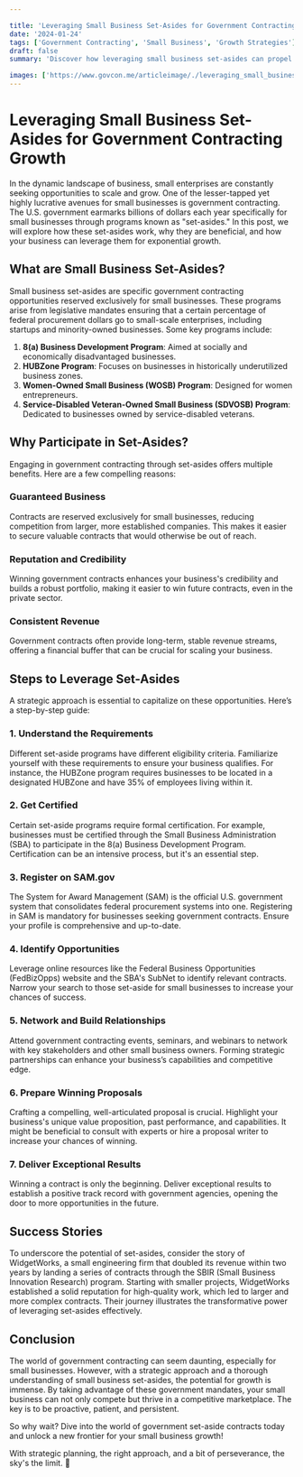 ```yaml
---

title: 'Leveraging Small Business Set-Asides for Government Contracting Growth'
date: '2024-01-24'
tags: ['Government Contracting', 'Small Business', 'Growth Strategies']
draft: false
summary: 'Discover how leveraging small business set-asides can propel your company to new heights in the lucrative world of government contracting.'

images: ['https://www.govcon.me/articleimage/./leveraging_small_business_set_asides_for_government_contracting_growth.webp']
---
```


# Leveraging Small Business Set-Asides for Government Contracting Growth

In the dynamic landscape of business, small enterprises are constantly seeking opportunities to scale and grow. One of the lesser-tapped yet highly lucrative avenues for small businesses is government contracting. The U.S. government earmarks billions of dollars each year specifically for small businesses through programs known as "set-asides." In this post, we will explore how these set-asides work, why they are beneficial, and how your business can leverage them for exponential growth.

## What are Small Business Set-Asides?

Small business set-asides are specific government contracting opportunities reserved exclusively for small businesses. These programs arise from legislative mandates ensuring that a certain percentage of federal procurement dollars go to small-scale enterprises, including startups and minority-owned businesses. Some key programs include:

1. **8(a) Business Development Program**: Aimed at socially and economically disadvantaged businesses.
2. **HUBZone Program**: Focuses on businesses in historically underutilized business zones.
3. **Women-Owned Small Business (WOSB) Program**: Designed for women entrepreneurs.
4. **Service-Disabled Veteran-Owned Small Business (SDVOSB) Program**: Dedicated to businesses owned by service-disabled veterans.

## Why Participate in Set-Asides?

Engaging in government contracting through set-asides offers multiple benefits. Here are a few compelling reasons:

### Guaranteed Business

Contracts are reserved exclusively for small businesses, reducing competition from larger, more established companies. This makes it easier to secure valuable contracts that would otherwise be out of reach.

### Reputation and Credibility

Winning government contracts enhances your business's credibility and builds a robust portfolio, making it easier to win future contracts, even in the private sector.

### Consistent Revenue

Government contracts often provide long-term, stable revenue streams, offering a financial buffer that can be crucial for scaling your business.

## Steps to Leverage Set-Asides

A strategic approach is essential to capitalize on these opportunities. Here’s a step-by-step guide:

### 1. **Understand the Requirements**

Different set-aside programs have different eligibility criteria. Familiarize yourself with these requirements to ensure your business qualifies. For instance, the HUBZone program requires businesses to be located in a designated HUBZone and have 35% of employees living within it.

### 2. **Get Certified**

Certain set-aside programs require formal certification. For example, businesses must be certified through the Small Business Administration (SBA) to participate in the 8(a) Business Development Program. Certification can be an intensive process, but it's an essential step.

### 3. **Register on SAM.gov**

The System for Award Management (SAM) is the official U.S. government system that consolidates federal procurement systems into one. Registering in SAM is mandatory for businesses seeking government contracts. Ensure your profile is comprehensive and up-to-date.

### 4. **Identify Opportunities**

Leverage online resources like the Federal Business Opportunities (FedBizOpps) website and the SBA's SubNet to identify relevant contracts. Narrow your search to those set-aside for small businesses to increase your chances of success.

### 5. **Network and Build Relationships**

Attend government contracting events, seminars, and webinars to network with key stakeholders and other small business owners. Forming strategic partnerships can enhance your business’s capabilities and competitive edge.

### 6. **Prepare Winning Proposals**

Crafting a compelling, well-articulated proposal is crucial. Highlight your business's unique value proposition, past performance, and capabilities. It might be beneficial to consult with experts or hire a proposal writer to increase your chances of winning.

### 7. **Deliver Exceptional Results**

Winning a contract is only the beginning. Deliver exceptional results to establish a positive track record with government agencies, opening the door to more opportunities in the future.

## Success Stories

To underscore the potential of set-asides, consider the story of WidgetWorks, a small engineering firm that doubled its revenue within two years by landing a series of contracts through the SBIR (Small Business Innovation Research) program. Starting with smaller projects, WidgetWorks established a solid reputation for high-quality work, which led to larger and more complex contracts. Their journey illustrates the transformative power of leveraging set-asides effectively.

## Conclusion

The world of government contracting can seem daunting, especially for small businesses. However, with a strategic approach and a thorough understanding of small business set-asides, the potential for growth is immense. By taking advantage of these government mandates, your small business can not only compete but thrive in a competitive marketplace. The key is to be proactive, patient, and persistent.

So why wait? Dive into the world of government set-aside contracts today and unlock a new frontier for your small business growth! 

With strategic planning, the right approach, and a bit of perseverance, the sky's the limit. 🚀